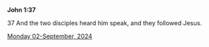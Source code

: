 **John 1:37**

37 And the two disciples heard him speak, and they followed Jesus.

[Monday 02-September, 2024](https://getbible.net/kjv/John/1/37)
